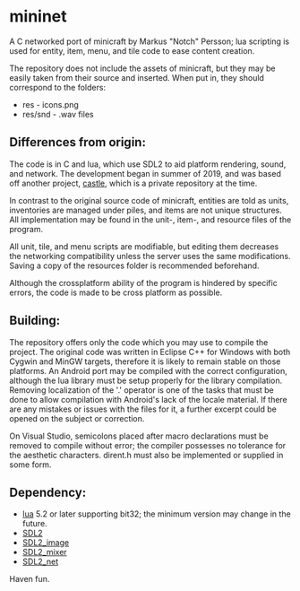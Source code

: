 # mininet
A C networked port of minicraft by Markus "Notch" Persson; lua scripting is used for entity, item, menu, and tile code to ease content creation.

The repository does not include the assets of minicraft, but they may be easily taken from their source and inserted. When put in, they should correspond to the folders:
- res - icons.png
- res/snd - .wav files

## Differences from origin:

The code is in C and lua, which use SDL2 to aid platform rendering, sound, and network. The development began in summer of 2019, and was based off another project, [castle](https://github.com/InconnuPersona/castle), which is a private repository at the time.

In contrast to the original source code of minicraft, entities are told as units, inventories are managed under piles, and items are not unique structures. All implementation may be found in the unit-, item-, and resource files of the program. 

All unit, tile, and menu scripts are modifiable, but editing them decreases the networking compatibility unless the server uses the same modifications. Saving a copy of the resources folder is recommended beforehand.

Although the crossplatform ability of the program is hindered by specific errors, the code is made to be cross platform as possible.

## Building:

The repository offers only the code which you may use to compile the project. The original code was written in Eclipse C++ for Windows with both Cygwin and MinGW targets, therefore it is likely to remain stable on those platforms. An Android port may be compiled with the correct configuration, although the lua library must be setup properly for the library compilation. Removing localization of the '.' operator is one of the tasks that must be done to allow compilation with Android's lack of the locale material. If there are any mistakes or issues with the files for it, a further excerpt could be opened on the subject or correction.

On Visual Studio, semicolons placed after macro declarations must be removed to compile without error; the compiler possesses no tolerance for the aesthetic characters. dirent.h must also be implemented or supplied in some form.

## Dependency:
- [lua](https://www.lua.org/) 5.2 or later supporting bit32; the minimum version may change in the future.
- [SDL2](https://www.libsdl.org/download-2.0.php)
- [SDL2_image](https://www.libsdl.org/projects/SDL_image/)
- [SDL2_mixer](https://www.libsdl.org/projects/SDL_mixer/)
- [SDL2_net](https://www.libsdl.org/projects/SDL_net/)

Haven fun.

